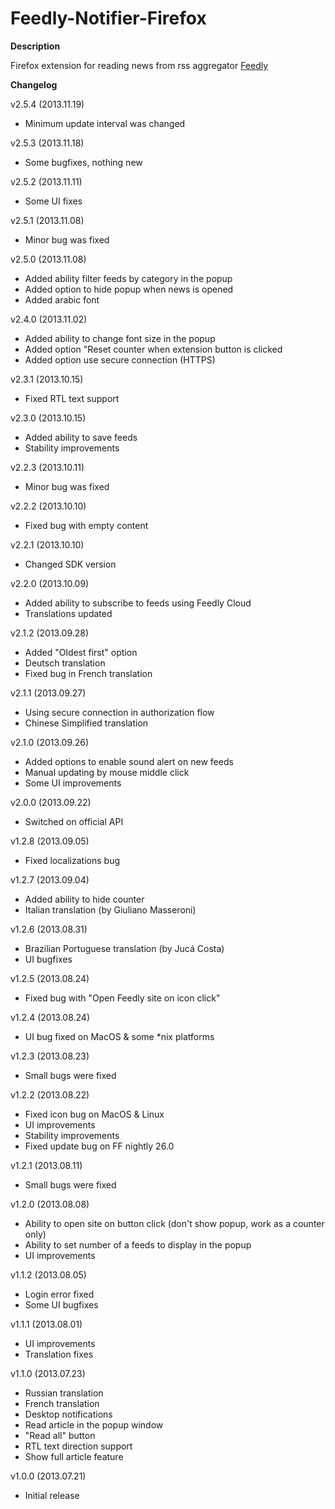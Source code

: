 Feedly-Notifier-Firefox
=======================

**Description**

Firefox extension for reading news from rss aggregator [Feedly](http://www.feedly.com)

**Changelog**

v2.5.4 (2013.11.19)

* Minimum update interval was changed

v2.5.3 (2013.11.18)

* Some bugfixes, nothing new

v2.5.2 (2013.11.11)

* Some UI fixes

v2.5.1 (2013.11.08)

* Minor bug was fixed

v2.5.0 (2013.11.08)

* Added ability filter feeds by category in the popup
* Added option to hide popup when news is opened
* Added arabic font

v2.4.0 (2013.11.02)

* Added ability to change font size in the popup
* Added option "Reset counter when extension button is clicked
* Added option use secure connection (HTTPS)

v2.3.1 (2013.10.15)

* Fixed RTL text support

v2.3.0 (2013.10.15)

* Added ability to save feeds
* Stability improvements

v2.2.3 (2013.10.11)

* Minor bug was fixed

v2.2.2 (2013.10.10)

* Fixed bug with empty content

v2.2.1 (2013.10.10)

* Changed SDK version

v2.2.0 (2013.10.09)

* Added ability to subscribe to feeds using Feedly Cloud
* Translations updated

v2.1.2 (2013.09.28)

* Added "Oldest first" option
* Deutsch translation
* Fixed bug in French translation

v2.1.1 (2013.09.27)

* Using secure connection in authorization flow
* Chinese Simplified translation

v2.1.0 (2013.09.26)

* Added options to enable sound alert on new feeds
* Manual updating by mouse middle click
* Some UI improvements

v2.0.0 (2013.09.22)

* Switched on official API

v1.2.8 (2013.09.05)

* Fixed localizations bug

v1.2.7 (2013.09.04)

* Added ability to hide counter
* Italian translation (by Giuliano Masseroni)

v1.2.6 (2013.08.31)

* Brazilian Portuguese translation (by Jucá Costa)
* UI bugfixes

v1.2.5 (2013.08.24)

* Fixed bug with "Open Feedly site on icon click"

v1.2.4 (2013.08.24)

* UI bug fixed on MacOS & some *nix platforms

v1.2.3 (2013.08.23)

* Small bugs were fixed

v1.2.2 (2013.08.22)

* Fixed icon bug on MacOS & Linux
* UI improvements
* Stability improvements
* Fixed update bug on FF nightly 26.0

v1.2.1 (2013.08.11)

* Small bugs were fixed

v1.2.0 (2013.08.08)

* Ability to open site on button click (don't show popup, work as a counter only)
* Ability to set number of a feeds to display in the popup
* UI improvements

v1.1.2 (2013.08.05)

* Login error fixed
* Some UI bugfixes

v1.1.1 (2013.08.01)

* UI improvements
* Translation fixes

v1.1.0 (2013.07.23)

* Russian translation
* French translation
* Desktop notifications
* Read article in the popup window
* "Read all" button
* RTL text direction support
* Show full article feature

v1.0.0 (2013.07.21)

* Initial release